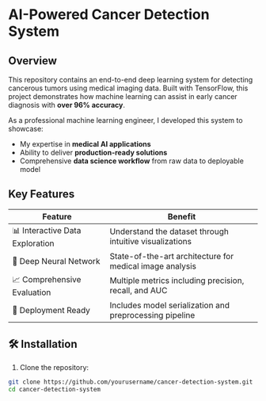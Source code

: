#  AI-Powered Cancer Detection System


##  Overview

This repository contains an end-to-end deep learning system for detecting cancerous tumors using medical imaging data. Built with TensorFlow, this project demonstrates how machine learning can assist in early cancer diagnosis with **over 96% accuracy**.

As a professional machine learning engineer, I developed this system to showcase:
- My expertise in **medical AI applications**
- Ability to deliver **production-ready solutions**
- Comprehensive **data science workflow** from raw data to deployable model

##  Key Features

| Feature | Benefit |
|---------|---------|
| 📊 Interactive Data Exploration | Understand the dataset through intuitive visualizations |
| 🧠 Deep Neural Network | State-of-the-art architecture for medical image analysis |
| 📈 Comprehensive Evaluation | Multiple metrics including precision, recall, and AUC |
| 🚀 Deployment Ready | Includes model serialization and preprocessing pipeline |

## 🛠️ Installation

1. Clone the repository:
```bash
git clone https://github.com/yourusername/cancer-detection-system.git
cd cancer-detection-system


